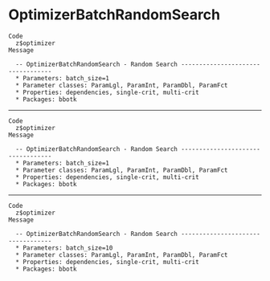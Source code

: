 # OptimizerBatchRandomSearch

    Code
      z$optimizer
    Message
      
      -- OptimizerBatchRandomSearch - Random Search ----------------------------------
      * Parameters: batch_size=1
      * Parameter classes: ParamLgl, ParamInt, ParamDbl, ParamFct
      * Properties: dependencies, single-crit, multi-crit
      * Packages: bbotk

---

    Code
      z$optimizer
    Message
      
      -- OptimizerBatchRandomSearch - Random Search ----------------------------------
      * Parameters: batch_size=1
      * Parameter classes: ParamLgl, ParamInt, ParamDbl, ParamFct
      * Properties: dependencies, single-crit, multi-crit
      * Packages: bbotk

---

    Code
      z$optimizer
    Message
      
      -- OptimizerBatchRandomSearch - Random Search ----------------------------------
      * Parameters: batch_size=10
      * Parameter classes: ParamLgl, ParamInt, ParamDbl, ParamFct
      * Properties: dependencies, single-crit, multi-crit
      * Packages: bbotk

